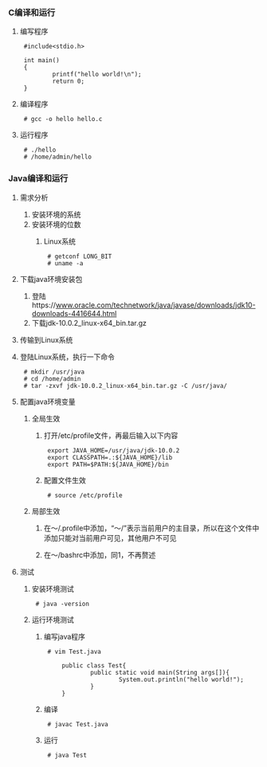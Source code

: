 ### C编译和运行 ###
1. 编写程序


		#include<stdio.h>
		
		int main()
		{
		        printf("hello world!\n");
		        return 0;
		}

2. 编译程序

		# gcc -o hello hello.c
3. 运行程序

		# ./hello
		# /home/admin/hello

### Java编译和运行 ###
1. 需求分析
	1. 安装环境的系统
	2. 安装环境的位数
		1. Linux系统

				# getconf LONG_BIT
				# uname -a
2. 下载java环境安装包
	1. 登陆https://www.oracle.com/technetwork/java/javase/downloads/jdk10-downloads-4416644.html
	2. 下载jdk-10.0.2_linux-x64_bin.tar.gz
3. 传输到Linux系统
4. 登陆Linux系统，执行一下命令

		# mkdir /usr/java	
		# cd /home/admin
		# tar -zxvf jdk-10.0.2_linux-x64_bin.tar.gz -C /usr/java/
5. 配置java环境变量
	1. 全局生效
		1. 打开/etc/profile文件，再最后输入以下内容

				export JAVA_HOME=/usr/java/jdk-10.0.2
				export CLASSPATH=.:${JAVA_HOME}/lib
				export PATH=$PATH:${JAVA_HOME}/bin
		2. 配置文件生效

				# source /etc/profile
	2. 局部生效
		1. 在～/.profile中添加，“～/”表示当前用户的主目录，所以在这个文件中添加只能对当前用户可见，其他用户不可见

    	2. 在～/bashrc中添加，同1，不再赘述

6. 测试
	1. 安装环境测试

			# java -version
	2. 运行环境测试
		1. 编写java程序
	
				# vim Test.java
			
					public class Test{
					        public static void main(String args[]){
					                System.out.println("hello world!");
					        }   
					}
		2. 编译
	
				# javac Test.java
		3. 运行
	
				# java Test

